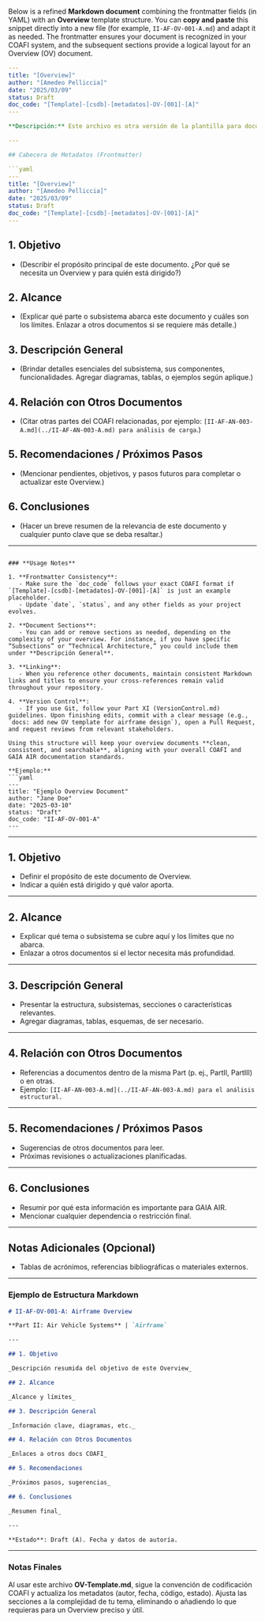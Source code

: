 Below is a refined **Markdown document** combining the frontmatter fields (in YAML) with an **Overview** template structure. You can **copy and paste** this snippet directly into a new file (for example, `II-AF-OV-001-A.md`) and adapt it as needed. The frontmatter ensures your document is recognized in your COAFI system, and the subsequent sections provide a logical layout for an Overview (OV) document.

```yaml
---
title: "[Overview]"
author: "[Amedeo Pelliccia]"
date: "2025/03/09"
status: Draft
doc_code: "[Template]-[csdb]-[metadatos]-OV-[001]-[A]"
---

**Descripción:** Este archivo es otra versión de la plantilla para documentos de tipo **Overview (OV)**, similar a `template_OV.md`, pero con un nombre diferente según tus necesidades de organización. Puedes utilizarlo como base para crear nuevos archivos con el código COAFI correspondiente (p. ej., `II-AF-OV-001-A.md`).

---

## Cabecera de Metadatos (Frontmatter)

```yaml
---
title: "[Overview]"
author: "[Amedeo Pelliccia]"
date: "2025/03/09"
status: Draft
doc_code: "[Template]-[csdb]-[metadatos]-OV-[001]-[A]"
---
```

## 1. Objetivo

- (Describir el propósito principal de este documento. ¿Por qué se necesita un Overview y para quién está dirigido?)

## 2. Alcance

- (Explicar qué parte o subsistema abarca este documento y cuáles son los límites. Enlazar a otros documentos si se requiere más detalle.)

## 3. Descripción General

- (Brindar detalles esenciales del subsistema, sus componentes, funcionalidades. Agregar diagramas, tablas, o ejemplos según aplique.)

## 4. Relación con Otros Documentos

- (Citar otras partes del COAFI relacionadas, por ejemplo: `[II-AF-AN-003-A.md](../II-AF-AN-003-A.md) para análisis de carga`.)

## 5. Recomendaciones / Próximos Pasos

- (Mencionar pendientes, objetivos, y pasos futuros para completar o actualizar este Overview.)

## 6. Conclusiones

- (Hacer un breve resumen de la relevancia de este documento y cualquier punto clave que se deba resaltar.)

---
```

### **Usage Notes**

1. **Frontmatter Consistency**: 
   - Make sure the `doc_code` follows your exact COAFI format if `[Template]-[csdb]-[metadatos]-OV-[001]-[A]` is just an example placeholder.
   - Update `date`, `status`, and any other fields as your project evolves.

2. **Document Sections**:
   - You can add or remove sections as needed, depending on the complexity of your overview. For instance, if you have specific “Subsections” or “Technical Architecture,” you could include them under **Descripción General**.

3. **Linking**:
   - When you reference other documents, maintain consistent Markdown links and titles to ensure your cross-references remain valid throughout your repository.

4. **Version Control**:
   - If you use Git, follow your Part XI (VersionControl.md) guidelines. Upon finishing edits, commit with a clear message (e.g., `docs: add new OV template for airframe design`), open a Pull Request, and request reviews from relevant stakeholders.

Using this structure will keep your overview documents **clean, consistent, and searchable**, aligning with your overall COAFI and GAIA AIR documentation standards.

**Ejemplo:**
```yaml
---
title: "Ejemplo Overview Document"
author: "Jane Doe"
date: "2025-03-10"
status: "Draft"
doc_code: "II-AF-OV-001-A"
---
```

---

## 1. Objetivo

- Definir el propósito de este documento de Overview.
- Indicar a quién está dirigido y qué valor aporta.

---

## 2. Alcance

- Explicar qué tema o subsistema se cubre aquí y los límites que no abarca.
- Enlazar a otros documentos si el lector necesita más profundidad.

---

## 3. Descripción General

- Presentar la estructura, subsistemas, secciones o características relevantes.
- Agregar diagramas, tablas, esquemas, de ser necesario.

---

## 4. Relación con Otros Documentos

- Referencias a documentos dentro de la misma Part (p. ej., PartII, PartIII) o en otras.
- Ejemplo: `[II-AF-AN-003-A.md](../II-AF-AN-003-A.md) para el análisis estructural.`

---

## 5. Recomendaciones / Próximos Pasos

- Sugerencias de otros documentos para leer.
- Próximas revisiones o actualizaciones planificadas.

---

## 6. Conclusiones

- Resumir por qué esta información es importante para GAIA AIR.
- Mencionar cualquier dependencia o restricción final.

---

## Notas Adicionales (Opcional)

- Tablas de acrónimos, referencias bibliográficas o materiales externos.

---

### Ejemplo de Estructura Markdown
```markdown
# II-AF-OV-001-A: Airframe Overview

**Part II: Air Vehicle Systems** | `Airframe`

---

## 1. Objetivo

_Descripción resumida del objetivo de este Overview_

## 2. Alcance

_Alcance y límites_

## 3. Descripción General

_Información clave, diagramas, etc._

## 4. Relación con Otros Documentos

_Enlaces a otros docs COAFI_

## 5. Recomendaciones

_Próximos pasos, sugerencias_

## 6. Conclusiones

_Resumen final_

---

**Estado**: Draft (A). Fecha y datos de autoría.
```

---

### Notas Finales

Al usar este archivo **OV-Template.md**, sigue la convención de codificación COAFI y actualiza los metadatos (autor, fecha, código, estado). Ajusta las secciones a la complejidad de tu tema, eliminando o añadiendo lo que requieras para un Overview preciso y útil.

